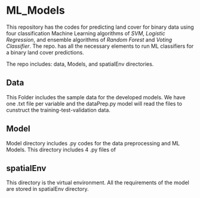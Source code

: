 # ML_Models
This repository has the codes for predicting land cover for binary data using four classification Machine Learning algorithms of *SVM*, *Logistic Regression*, and ensemble algorithms of *Random Forest* and *Voting Classifier*. The repo. has all the necessary elements to run ML classifiers for a binary land cover predictions.

The repo includes: data, Models, and spatialEnv directories.

## Data
This Folder includes the sample data for the developed models. We have one .txt file per variable and the dataPrep.py model will read the files to cunstruct the training-test-validation data.

## Model
Model directory includes .py codes for the data preprocessing and ML Models. This directory includes 4 .py files of 

## spatialEnv
This directory is the virtual environment. All the requirements of the model are stored in spatialEnv directory. 
